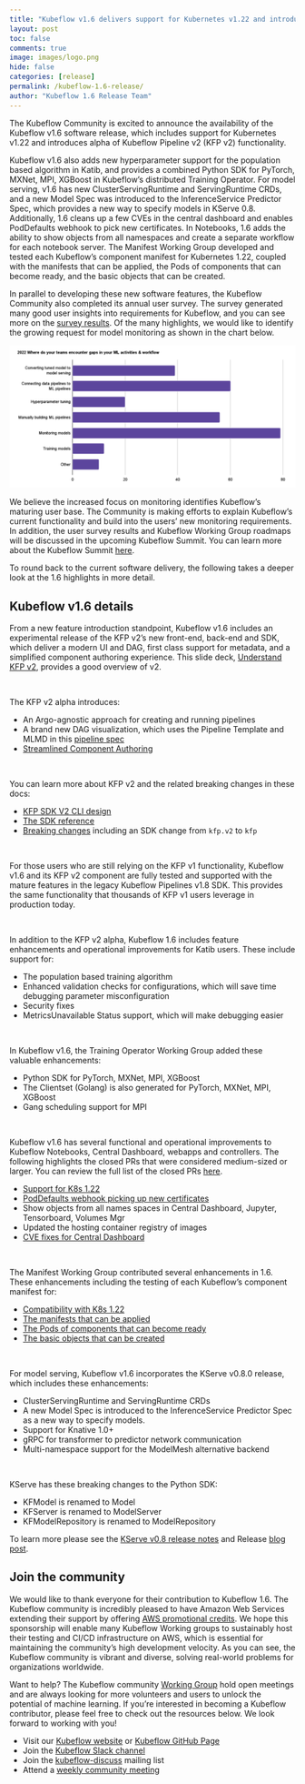 ```yaml
---
title: "Kubeflow v1.6 delivers support for Kubernetes v1.22 and introduces an experimental release of Kubeflow Pipeline v2 functionality"
layout: post
toc: false
comments: true
image: images/logo.png
hide: false
categories: [release]
permalink: /kubeflow-1.6-release/
author: "Kubeflow 1.6 Release Team"
---
```


The Kubeflow Community is excited to announce the availability of the Kubeflow v1.6 software release, which includes
 support for Kubernetes v1.22 and introduces alpha of Kubeflow Pipeline v2 (KFP v2) functionality. 

Kubeflow v1.6 also adds new hyperparameter support for the population based algorithm in Katib, and provides a combined
 Python SDK for PyTorch, MXNet, MPI, XGBoost in Kubeflow’s distributed Training Operator. For model serving, v1.6 has
 new ClusterServingRuntime and ServingRuntime CRDs, and a new Model Spec was introduced to the InferenceService
 Predictor Spec, which provides a new way to specify models in KServe 0.8. Additionally, 1.6 cleans up a few CVEs in
 the central dashboard and enables PodDefaults webhook to pick new certificates. In Notebooks, 1.6 adds the ability to
 show objects from all namespaces and create a separate workflow for each notebook server. The Manifest Working Group
 developed and tested each Kubeflow’s component manifest for Kubernetes 1.22, coupled with the manifests that can be
 applied, the Pods of components that can become ready, and the basic objects that can be created.
 
In parallel to developing these new software features, the Kubeflow Community also completed its annual user survey.
 The survey generated many good user insights into requirements for Kubeflow, and you can see more on the
 [survey results](https://docs.google.com/document/d/1TLl8iFWQ-x2pVAHV9G8GFYMgAOuN2VFOnZV2JQNA-uc/edit#). Of the many
 highlights, we would like to identify the growing request for model monitoring as shown in the chart below.

![2022 User Survey Gaps In ML Activities and Workflow](/images/2022-08-24-kubeflow-1.6-release/2022-user-survey-gaps-in-ml-activities-and-workflow.png)

We believe the increased focus on monitoring identifies Kubeflow’s maturing user base. The Community is making efforts
 to explain Kubeflow’s current functionality and build into the users’ new monitoring requirements. In addition,
 the user survey results and Kubeflow Working Group roadmaps will be discussed in the upcoming Kubeflow Summit. You can
 learn more about the Kubeflow Summit [here](https://docs.google.com/document/d/1fLg1EqVtJekcXxT8GM_Rqg0-G-vIDVCrzuxE06Oq9dI/edit).

To round back to the current software delivery, the following takes a deeper look at the 1.6 highlights in more detail.

## Kubeflow v1.6 details

From a new feature introduction standpoint, Kubeflow v1.6 includes an experimental release of the KFP v2’s new front-end,
 back-end and SDK, which deliver a modern UI and DAG, first class support for metadata, and a simplified component
 authoring experience. This slide deck, [Understand KFP v2](https://docs.google.com/presentation/d/1HzMwtI2QN67xQp2lSxmuXhitEsukLB7mvZx4KAPub3A/edit#slide=id.gecbd775238_0_20),
 provides a good overview of v2. 

<br />

The KFP v2 alpha introduces: 

- An Argo-agnostic approach for creating and running pipelines 
- A brand new DAG visualization, which uses the Pipeline Template and MLMD in this [pipeline spec](https://github.com/kubeflow/pipelines/blob/master/api/v2alpha1/pipeline_spec.proto)
- [Streamlined Component Authoring](https://docs.google.com/presentation/d/1HzMwtI2QN67xQp2lSxmuXhitEsukLB7mvZx4KAPub3A/edit#slide=id.gecbd775238_0_438)

<br />

You can learn more about KFP v2 and the related breaking changes in these docs:

- [KFP SDK V2 CLI design](ahttps://docs.google.com/document/d/1Z79ebKaf3hjyadSRsme1Qo7F-Tqu4qM1cyKuLeu2PgA/edit)
- [The SDK reference](https://kubeflow-pipelines.readthedocs.io/en/master/)
- [Breaking changes](https://docs.google.com/document/d/1nCUUVRXexXbQ0LDkGHsMIBDSu1WvJA9Upy1JzybNVMk/edit) including an SDK change from `kfp.v2` to `kfp` 

<br />

For those users who are still relying on the KFP v1 functionality, Kubeflow v1.6 and its KFP v2 component are fully
 tested and supported with the mature features in the legacy Kubeflow Pipelines v1.8 SDK. This provides the same
 functionality that thousands of KFP v1 users leverage in production today.   

<br />

In addition to the KFP v2 alpha, Kubeflow 1.6 includes feature enhancements and operational improvements for Katib
 users. These include support for:

- The population based training algorithm
- Enhanced validation checks for configurations, which will save time debugging parameter misconfiguration
- Security fixes
- MetricsUnavailable Status support, which will make debugging easier

<br />

In Kubeflow v1.6, the Training Operator Working Group added these valuable enhancements:

- Python SDK for PyTorch, MXNet, MPI, XGBoost  
- The Clientset (Golang) is also generated for PyTorch, MXNet, MPI, XGBoost   
- Gang scheduling support for MPI

<br />

Kubeflow v1.6 has several functional and operational improvements to Kubeflow Notebooks, Central Dashboard, webapps and
 controllers. The following highlights the closed PRs that were considered medium-sized or larger. You can review
 the full list of the closed PRs [here](https://github.com/kubeflow/kubeflow/pulls?page=1&q=is%3Apr+is%3Aclosed).

- [Support for K8s 1.22](https://github.com/kubeflow/kubeflow/issues/6353)
- [PodDefaults webhook picking up new certificates](https://github.com/kubeflow/kubeflow/issues/5560) 
- Show objects from all names spaces in Central Dashboard, Jupyter, Tensorboard, Volumes Mgr
- Updated the hosting container registry of images
- [CVE fixes for Central Dashboard](https://github.com/kubeflow/kubeflow/pull/6519)  

<br />

The Manifest Working Group contributed several enhancements in 1.6. These enhancements including the testing of each
 Kubeflow’s component manifest for:

- [Compatibility with K8s 1.22](https://github.com/kubeflow/manifests/pull/2230)
- [The manifests that can be applied](https://github.com/kubeflow/manifests/pull/2230)
- [The Pods of components that can become ready](https://github.com/kubeflow/manifests/pull/2230)
- [The basic objects that can be created](https://github.com/kubeflow/manifests/pull/2249)

<br />

For model serving, Kubeflow v1.6 incorporates the KServe v0.8.0 release, which includes these enhancements:

- ClusterServingRuntime and ServingRuntime CRDs 
- A new Model Spec is introduced to the InferenceService Predictor Spec as a new way to specify models.
- Support for Knative 1.0+ 
- gRPC for transformer to predictor network communication
- Multi-namespace support for the ModelMesh alternative backend

<br />

KServe has these breaking changes to the Python SDK:

- KFModel is renamed to Model
- KFServer is renamed to ModelServer
- KFModelRepository is renamed to ModelRepository

To learn more please see the [KServe v0.8 release notes](https://github.com/kserve/kserve/releases/tag/v0.8.0) and
 Release [blog post](https://kserve.github.io/website/0.9/blog/articles/2022-02-18-KServe-0.8-release/).

## Join the community

We would like to thank everyone for their contribution to Kubeflow 1.6. The Kubeflow community is incredibly pleased
 to have Amazon Web Services extending their support by offering [AWS promotional credits](https://aws.amazon.com/awscredits/).
 We hope this sponsorship will enable many Kubeflow Working groups to sustainably host their testing and CI/CD
 infrastructure on AWS, which is essential for maintaining the community’s high development velocity. As you can see,
 the Kubeflow community is vibrant and diverse, solving real-world problems for organizations worldwide.

Want to help? The Kubeflow community [Working Group](https://github.com/kubeflow/community/blob/master/wg-list.md) hold
 open meetings and are always looking for more volunteers and users to unlock the potential of machine learning. If
 you’re interested in becoming a Kubeflow contributor, please feel free to check out the resources below. We look
 forward to working with you!

- Visit our [Kubeflow website](https://www.kubeflow.org/) or [Kubeflow GitHub Page](https://github.com/kubeflow)
- Join the [Kubeflow Slack channel](https://join.slack.com/t/kubeflow/shared_invite/enQtMjgyMzMxNDgyMTQ5LWUwMTIxNmZlZTk2NGU0MmFiNDE4YWJiMzFiOGNkZGZjZmRlNTExNmUwMmQ2NzMwYzk5YzQxOWQyODBlZGY2OTg)
- Join the [kubeflow-discuss](https://groups.google.com/g/kubeflow-discuss) mailing list
- Attend a [weekly community meeting](https://www.kubeflow.org/docs/about/community/)
